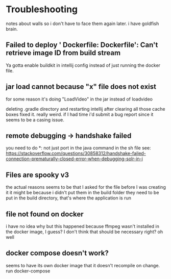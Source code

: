 # Troubleshooting
notes about walls so i don't have to face them 
again later. i have goldfish brain. 
## Failed to deploy '<unknown> Dockerfile: Dockerfile': Can't retrieve image ID from build stream
Ya gotta enable buildkit in intellij config instead of just running the docker file.

## jar load cannot because "x" file does not exist

for some reason it's doing "LoadVideo" in the jar instead of loadvideo

deleting .gradle directory and restarting intellij after
clearing all those cache boxes fixed it. really weird.
if I had time i'd submit a bug report since it seems
to be a casing issue.

## remote debugging -> handshake failed

you need to do *:<port> not just port in the java command 
in the sh file
see: https://stackoverflow.com/questions/30858312/handshake-failed-connection-prematurally-closed-error-when-debugging-solr-in-i

## Files are spooky v3
the actual reasons seems to be that I asked
for the file before I was creating it
it might be because i didn't put them in the build folder
they need to be put in the build directory, that's where
the application is run

## file not found on docker

i have no idea why but this happened because
ffmpeg wasn't installed in the docker image, I guess?
I don't think that should be necessary right?
oh well

## docker compose doesn't work?

seems to have its own docker image that it doesn't
recompile on change. run docker-compose 